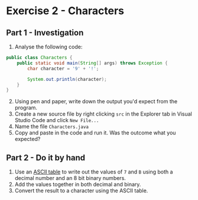 # Exercise 2 - Characters

## Part 1 - Investigation
1. Analyse the following code:
```java
public class Characters {
    public static void main(String[] args) throws Exception {
        char character = '9' + '!';

        System.out.println(character);
    }
}
```
2. Using pen and paper, write down the output you'd expect from the program.
3. Create a new source file by right clicking `src` in the Explorer tab in Visual Studio Code and click `New File...`
4. Name the file `Characters.java`
5. Copy and paste in the code and run it. Was the outcome what you expected?

## Part 2 - Do it by hand
1. Use an [ASCII table](https://en.cppreference.com/w/cpp/language/ascii) to write out the values of `7` and `B` using both a decimal number and an 8 bit binary numbers.
2. Add the values together in both decimal and binary.
3. Convert the result to a character using the ASCII table.

